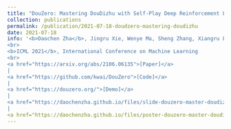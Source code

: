 ```yaml
---
title: "DouZero: Mastering DouDizhu with Self-Play Deep Reinforcement Learning"
collection: publications
permalink: /publication/2021-07-18-doudzero-mastering-doudizhu
date: 2021-07-18
info: '<b>Daochen Zha</b>, Jingru Xie, Wenye Ma, Sheng Zhang, Xiangru Lian, Xia Hu, Ji Liu
<br>
<b>ICML 2021</b>, International Conference on Machine Learning
<br>
<a href="https://arxiv.org/abs/2106.06135">[Paper]</a>
|
<a href="https://github.com/kwai/DouZero">[Code]</a>
|
<a href="https://douzero.org/">[Demo]</a>
|
<a href="https://daochenzha.github.io/files/slide-douzero-master-doudizhu.pdf">[Slide]</a>'
|
<a href="https://daochenzha.github.io/files/poster-douzero-master-doudizhu.pdf">[Poster]</a>'
---
```


